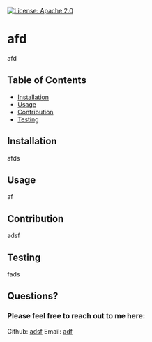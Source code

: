 [![License: Apache 2.0](https://img.shields.io/badge/License-Apache%202.0-blue.svg)](https://opensource.org/licenses/Apache-2.0)
  # afd
  afd

  ## Table of Contents
  * [Installation](#installation)
  * [Usage](#usage)
  * [Contribution](#contribution)
  * [Testing](#testing)

  ## Installation
  afds

  ## Usage
  af

  ## Contribution
  adsf

  ## Testing
  fads

  ## Questions?
  ### Please feel free to reach out to me here:
  Github: <a href="https://github.com/adsf">adsf</a>
  Email: <a href="mailto:adf">adf</a>

